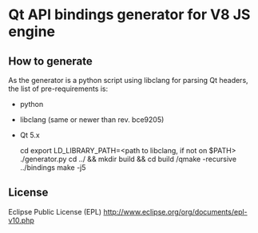 Qt API bindings generator for V8 JS engine
==========================================

How to generate
---------------

As the generator is a python script using libclang for parsing Qt headers, the list of pre-requirements is:
  * python
  * libclang (same or newer than rev. bce9205)
  * Qt 5.x

    cd <generator>
    export LD_LIBRARY_PATH=<path to libclang, if not on $PATH>
    ./generator.py <path to Qt include/>
    cd ../ && mkdir build && cd build
    <qt bin>/qmake -recursive ../bindings
    make -j5

License
-------

Eclipse Public License (EPL) http://www.eclipse.org/org/documents/epl-v10.php

